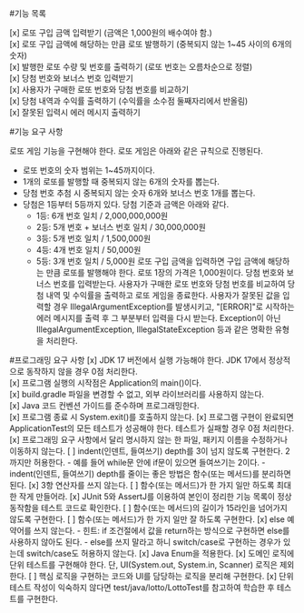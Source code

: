 #기능 목록

[x] 로또 구입 금액 입력받기 (금액은 1,000원의 배수여야 함.)  
[x] 로또 구입 금액에 해당하는 만큼 로또 발행하기 (중복되지 않는 1~45 사이의 6개의 숫자)  
[x] 발행한 로또 수량 및 번호를 출력하기 (로또 번호는 오름차순으로 정렬)  
[x] 당첨 번호와 보너스 번호 입력받기  
[x] 사용자가 구매한 로또 번호와 당첨 번호를 비교하기  
[x] 당첨 내역과 수익률 출력하기 (수익률을 소수점 둘째자리에서 반올림)   
[x] 잘못된 입력시 에러 메시지 출력하기  
 


#기능 요구 사항

로또 게임 기능을 구현해야 한다. 로또 게임은 아래와 같은 규칙으로 진행된다.

- 로또 번호의 숫자 범위는 1~45까지이다.
- 1개의 로또를 발행할 때 중복되지 않는 6개의 숫자를 뽑는다.
- 당첨 번호 추첨 시 중복되지 않는 숫자 6개와 보너스 번호 1개를 뽑는다.
- 당첨은 1등부터 5등까지 있다. 당첨 기준과 금액은 아래와 같다.
    - 1등: 6개 번호 일치 / 2,000,000,000원
    - 2등: 5개 번호 + 보너스 번호 일치 / 30,000,000원
    - 3등: 5개 번호 일치 / 1,500,000원
    - 4등: 4개 번호 일치 / 50,000원
    - 5등: 3개 번호 일치 / 5,000원
로또 구입 금액을 입력하면 구입 금액에 해당하는 만큼 로또를 발행해야 한다.
로또 1장의 가격은 1,000원이다.
당첨 번호와 보너스 번호를 입력받는다.
사용자가 구매한 로또 번호와 당첨 번호를 비교하여 당첨 내역 및 수익률을 출력하고 로또 게임을 종료한다.
사용자가 잘못된 값을 입력할 경우 IllegalArgumentException를 발생시키고, "[ERROR]"로 시작하는 에러 메시지를 출력 후 그 부분부터 입력을 다시 받는다.
Exception이 아닌 IllegalArgumentException, IllegalStateException 등과 같은 명확한 유형을 처리한다.


#프로그래밍 요구 사항
[x] JDK 17 버전에서 실행 가능해야 한다. JDK 17에서 정상적으로 동작하지 않을 경우 0점 처리한다.  
[x] 프로그램 실행의 시작점은 Application의 main()이다.  
[x] build.gradle 파일을 변경할 수 없고, 외부 라이브러리를 사용하지 않는다.  
[x] Java 코드 컨벤션 가이드를 준수하며 프로그래밍한다.  
[x] 프로그램 종료 시 System.exit()를 호출하지 않는다.
[x] 프로그램 구현이 완료되면 ApplicationTest의 모든 테스트가 성공해야 한다. 테스트가 실패할 경우 0점 처리한다.
[x] 프로그래밍 요구 사항에서 달리 명시하지 않는 한 파일, 패키지 이름을 수정하거나 이동하지 않는다.
[ ] indent(인덴트, 들여쓰기) depth를 3이 넘지 않도록 구현한다. 2까지만 허용한다.
	- 예를 들어 while문 안에 if문이 있으면 들여쓰기는 2이다.
	- indent(인덴트, 들여쓰기) depth를 줄이는 좋은 방법은 함수(또는 메서드)를 분리하면 된다.
[x] 3항 연산자를 쓰지 않는다.
[ ] 함수(또는 메서드)가 한 가지 일만 하도록 최대한 작게 만들어라.
[x] JUnit 5와 AssertJ를 이용하여 본인이 정리한 기능 목록이 정상 동작함을 테스트 코드로 확인한다.
[ ] 함수(또는 메서드)의 길이가 15라인을 넘어가지 않도록 구현한다.
[ ] 함수(또는 메서드)가 한 가지 일만 잘 하도록 구현한다.
[x] else 예약어를 쓰지 않는다.
	- 힌트: if 조건절에서 값을 return하는 방식으로 구현하면 else를 사용하지 않아도 된다.
	- else를 쓰지 말라고 하니 switch/case로 구현하는 경우가 있는데 switch/case도 허용하지 않는다.
[x] Java Enum을 적용한다.
[x] 도메인 로직에 단위 테스트를 구현해야 한다. 단, UI(System.out, System.in, Scanner) 로직은 제외한다.
[ ] 핵심 로직을 구현하는 코드와 UI를 담당하는 로직을 분리해 구현한다.
[x] 단위 테스트 작성이 익숙하지 않다면 test/java/lotto/LottoTest를 참고하여 학습한 후 테스트를 구현한다.